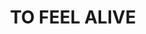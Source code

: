 ---
artist: 'Kali Uchis'
title: 'TO FEEL ALIVE'
apple_link: 'https://music.apple.com/us/album/to-feel-alive-ep/1507976339'
link: 'https://www.dropbox.com/s/evni5yrjhvpt57v/kali.zip?dl=1'
content: ""
new_image: ../assets/FFWD/kali.jpg
published_date: '2020-05-11T01:50:26.000Z'
---